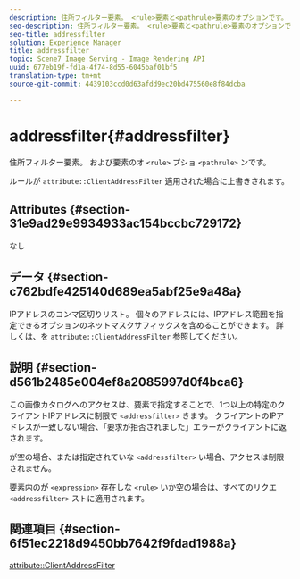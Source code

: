 ```yaml
---
description: 住所フィルター要素。 <rule>要素と<pathrule>要素のオプションです。
seo-description: 住所フィルター要素。 <rule>要素と<pathrule>要素のオプションです。
seo-title: addressfilter
solution: Experience Manager
title: addressfilter
topic: Scene7 Image Serving - Image Rendering API
uuid: 677eb19f-fd1a-4f74-8d55-6045baf01bf5
translation-type: tm+mt
source-git-commit: 4439103ccd0d63afdd9ec20bd475560e8f84dcba

---
```



# addressfilter{#addressfilter}

住所フィルター要素。 および要素のオ `<rule>` プショ `<pathrule>` ンです。

ルールが `attribute::ClientAddressFilter` 適用された場合に上書きされます。

## Attributes {#section-31e9ad29e9934933ac154bccbc729172}

なし

## データ {#section-c762bdfe425140d689ea5abf25e9a48a}

IPアドレスのコンマ区切りリスト。 個々のアドレスには、IPアドレス範囲を指定できるオプションのネットマスクサフィックスを含めることができます。 詳しくは、を `attribute::ClientAddressFilter` 参照してください。

## 説明 {#section-d561b2485e004ef8a2085997d0f4bca6}

この画像カタログへのアクセスは、要素で指定することで、1つ以上の特定のクライアントIPアドレスに制限で `<addressfilter>` きます。 クライアントのIPアドレスが一致しない場合、「要求が拒否されました」エラーがクライアントに返されます。

が空の場合、または指定されていな `<addressfilter>` い場合、アクセスは制限されません。

要素内のが `<expression>` 存在しな `<rule>` いか空の場合は、すべてのリクエ `<addressfilter>` ストに適用されます。

## 関連項目 {#section-6f51ec2218d9450bb7642f9fdad1988a}

[attribute::ClientAddressFilter](../../../../../is-api/image-catalog/image-serving-api-ref/c-image-catalog-reference/c-attributes-reference/r-clientaddressfilter.md#reference-7000c1f77b134462a1f06b733f29ba68)
